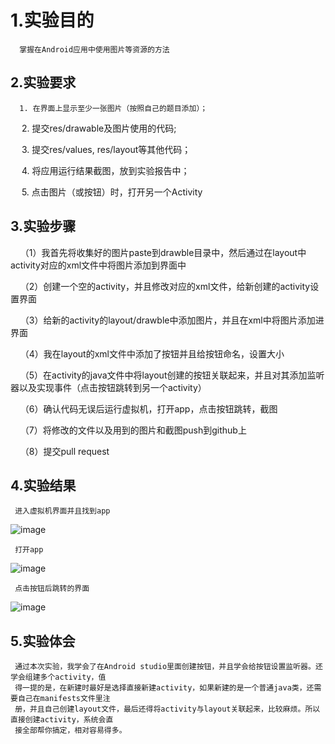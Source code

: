# 1.实验目的   

      掌握在Android应用中使用图片等资源的方法 
      
 ## 2.实验要求  
 
      1. 在界面上显示至少一张图片（按照自己的题目添加）；
      
      2. 提交res/drawable及图片使用的代码;
      
      3. 提交res/values, res/layout等其他代码；
      
      4. 将应用运行结果截图，放到实验报告中；
      
      5. 点击图片（或按钮）时，打开另一个Activity
      
 ## 3.实验步骤
     （1）我首先将收集好的图片paste到drawble目录中，然后通过在layout中activity对应的xml文件中将图片添加到界面中
     
     （2）创建一个空的activity，并且修改对应的xml文件，给新创建的activity设置界面
     
     （3）给新的activity的layout/drawble中添加图片，并且在xml中将图片添加进界面
     
     （4）我在layout的xml文件中添加了按钮并且给按钮命名，设置大小
     
     （5）在activity的java文件中将layout创建的按钮关联起来，并且对其添加监听器以及实现事件（点击按钮跳转到另一个activity）
     
     （6）确认代码无误后运行虚拟机，打开app，点击按钮跳转，截图
     
     （7）将修改的文件以及用到的图片和截图push到github上
     
     （8）提交pull request
     
 ## 4.实验结果
 
     进入虚拟机界面并且找到app
     
 ![image](https://github.com/zzhuangj/android-labs-2018/blob/master/soft1614080902413/1.png)
 
     打开app
     
 ![image](https://github.com/zzhuangj/android-labs-2018/blob/master/soft1614080902413/2.png)
 
     点击按钮后跳转的界面
     
 ![image](https://github.com/zzhuangj/android-labs-2018/blob/master/soft1614080902413/3.png)	
 
 ## 5.实验体会   
     通过本次实验，我学会了在Android studio里面创建按钮，并且学会给按钮设置监听器。还学会组建多个activity，值
     得一提的是，在新建时最好是选择直接新建activity，如果新建的是一个普通java类，还需要自己在manifests文件里注
     册，并且自己创建layout文件，最后还得将activity与layout关联起来，比较麻烦。所以直接创建activity，系统会直
     接全部帮你搞定，相对容易得多。
